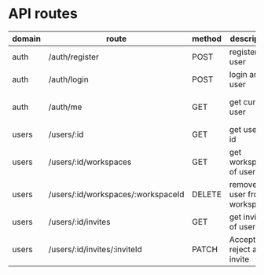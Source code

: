 # API routes

| domain | route                              | method | description                | TODO | Module                         |
| ------ | ---------------------------------- | ------ | -------------------------- | ---- | ------------------------------ |
| auth   | /auth/register                     | POST   | register an user           |      | Auth                           |
| auth   | /auth/login                        | POST   | login an user              |      | Auth                           |
| auth   | /auth/me                           | GET    | get current user           | x    | **currently in Users** -> Auth |
| users  | /users/:id                         | GET    | get user by id             |      | Users                          |
| users  | /users/:id/workspaces              | GET    | get workspaces of user     | x    | Workspaces                     |
| users  | /users/:id/workspaces/:workspaceId | DELETE | remove user from workspace | x    | Workspaces                     |
| users  | /users/:id/invites                 | GET    | get invites of users       | x    | Workspaces                     |
| users  | /users/:id/invites/:inviteId       | PATCH  | Accept or reject an invite | x    | Workspaces                     |
